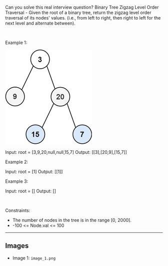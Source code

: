 Can you solve this real interview question? Binary Tree Zigzag Level Order Traversal - Given the root of a binary tree, return the zigzag level order traversal of its nodes' values. (i.e., from left to right, then right to left for the next level and alternate between).

 

Example 1:

![Example 1](./image_1.png)


Input: root = [3,9,20,null,null,15,7]
Output: [[3],[20,9],[15,7]]


Example 2:


Input: root = [1]
Output: [[1]]


Example 3:


Input: root = []
Output: []


 

Constraints:

 * The number of nodes in the tree is in the range [0, 2000].
 * -100 <= Node.val <= 100

---

## Images

- Image 1: `image_1.png`
